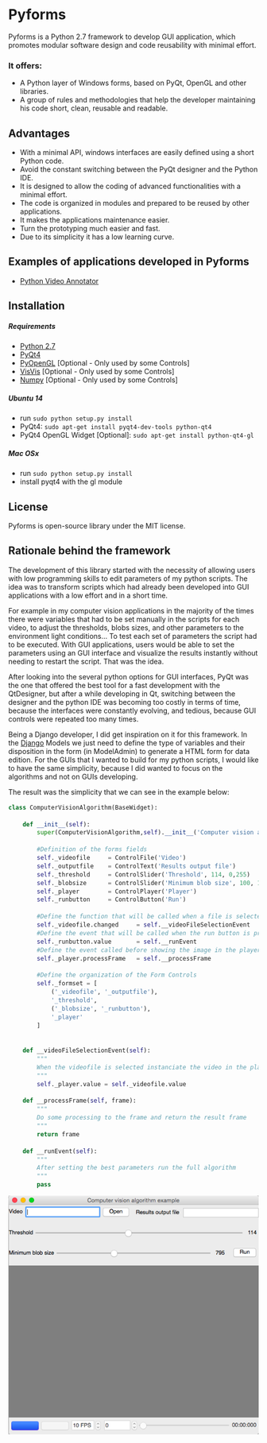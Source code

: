 # Pyforms


Pyforms is a Python 2.7 framework to develop GUI application, which promotes modular software design and code reusability with minimal effort.
### It offers:
* A Python layer of Windows forms, based on PyQt, OpenGL and other libraries.
* A group of rules and methodologies that help the developer maintaining his code short, clean, reusable and readable. 

## Advantages
* With a minimal API, windows interfaces are easily defined using a short Python code.
* Avoid the constant switching between the PyQt designer and the Python IDE.
* It is designed to allow the coding of advanced functionalities with a minimal effort.
* The code is organized in modules and prepared to be reused by other applications.
* It makes the applications maintenance easier.
* Turn the prototyping much easier and fast.
* Due to its simplicity it has a low learning curve.

## Examples of applications developed in Pyforms
* [Python Video Annotator](https://github.com/UmSenhorQualquer/pythonVideoAnnotator)


## Installation

##### Requirements

* [Python 2.7](https://www.python.org/download/releases/2.7/)
* [PyQt4](http://www.riverbankcomputing.co.uk/software/pyqt/download)
* [PyOpenGL](http://pyopengl.sourceforge.net/) [Optional - Only used by some Controls]
* [VisVis](https://code.google.com/p/visvis/) [Optional - Only used by some Controls]
* [Numpy](http://www.numpy.org/) [Optional - Only used by some Controls]

##### Ubuntu 14

* run ```sudo python setup.py install```
* PyQt4: ```sudo apt-get install pyqt4-dev-tools python-qt4```
* PyQt4 OpenGL Widget [Optional]: ```sudo apt-get install python-qt4-gl```

##### Mac OSx

* run ```sudo python setup.py install```
* install pyqt4 with the gl module

## License

Pyforms is open-source library under the MIT license.


## Rationale behind the framework

The development of this library started with the necessity of allowing users with low programming skills to edit parameters of my python scripts.
The idea was to transform scripts which had already been developed into GUI applications with a low effort and in a short time.

For example in my computer vision applications in the majority of the times there were variables that had to be set manually in the scripts for each video, to adjust the thresholds, blobs sizes, and other parameters to the environment light conditions... To test each set of parameters the script had to be executed.
With GUI applications, users would be able to set the parameters using an GUI interface and visualize the results instantly without needing to restart the script. That was the idea.

After looking into the several python options for GUI interfaces, PyQt was the one that offered the best tool for a fast development with the QtDesigner, but after a while developing in Qt, switching between the designer and the python IDE was becoming too costly in terms of time, because the interfaces were constantly evolving, and tedious, because GUI controls were repeated too many times.

Being a Django developer, I did get inspiration on it for this framework. In the [Django](https://www.djangoproject.com/) Models we just need to define the type of variables and their disposition in the form (in ModelAdmin) to generate a HTML form for data edition.
For the GUIs that I wanted to build for my python scripts, I would like to have the same simplicity, because I did wanted to focus on the algorithms and not on GUIs developing.

The result was the simplicity that we can see in the example below:

```python
class ComputerVisionAlgorithm(BaseWidget):
	
	def __init__(self):
		super(ComputerVisionAlgorithm,self).__init__('Computer vision algorithm example')

		#Definition of the forms fields
		self._videofile 	= ControlFile('Video')
		self._outputfile 	= ControlText('Results output file')
		self._threshold 	= ControlSlider('Threshold', 114, 0,255)
		self._blobsize 		= ControlSlider('Minimum blob size', 100, 100,2000)
		self._player 		= ControlPlayer('Player')
		self._runbutton 	= ControlButton('Run')

		#Define the function that will be called when a file is selected
		self._videofile.changed 	= self.__videoFileSelectionEvent
		#Define the event that will be called when the run button is processed
		self._runbutton.value 		= self.__runEvent
		#Define the event called before showing the image in the player
		self._player.processFrame 	= self.__processFrame

		#Define the organization of the Form Controls
		self._formset = [ 
			('_videofile', '_outputfile'), 
			'_threshold', 
			('_blobsize', '_runbutton'), 
			'_player'
		]


	def __videoFileSelectionEvent(self):
		"""
		When the videofile is selected instanciate the video in the player
		"""
		self._player.value = self._videofile.value

	def __processFrame(self, frame):
		"""
		Do some processing to the frame and return the result frame
		"""
		return frame

	def __runEvent(self):
		"""
		After setting the best parameters run the full algorithm
		"""
		pass
```

![ScreenShot](tutorials/1.SimpleExamples/ComputerVisionAlgorithmExample/screenshot.png?raw=true "Screen")
